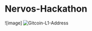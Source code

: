# Nervos-Hackathon
![image]
![Gitcoin-L1-Address](https://user-images.githubusercontent.com/78054059/128786120-227ce06e-1bf6-4e35-a4fe-2d5b77a52455.png)
